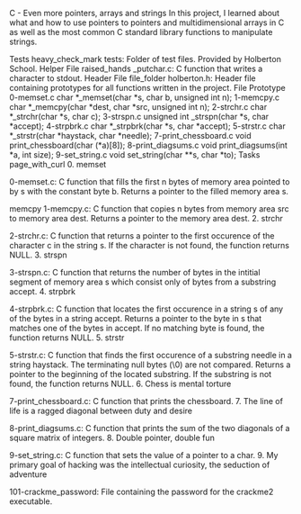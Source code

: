 C - Even more pointers, arrays and strings In this project, I learned about what and how to use pointers to pointers and multidimensional arrays in C as well as the most common C standard library functions to manipulate strings.

Tests heavy_check_mark tests: Folder of test files. Provided by Holberton School. Helper File raised_hands _putchar.c: C function that writes a character to stdout. Header File file_folder holberton.h: Header file containing prototypes for all functions written in the project. File Prototype 0-memset.c char *_memset(char *s, char b, unsigned int n); 1-memcpy.c char *_memcpy(char *dest, char *src, unsigned int n); 2-strchr.c char *_strchr(char *s, char c); 3-strspn.c unsigned int _strspn(char *s, char *accept); 4-strpbrk.c char *_strpbrk(char *s, char *accept); 5-strstr.c char *_strstr(char *haystack, char *needle); 7-print_chessboard.c void print_chessboard(char (*a)[8]); 8-print_diagsums.c void print_diagsums(int *a, int size); 9-set_string.c void set_string(char **s, char *to); Tasks page_with_curl 0. memset

0-memset.c: C function that fills the first n bytes of memory area pointed to by s with the constant byte b. Returns a pointer to the filled memory area s.

memcpy
1-memcpy.c: C function that copies n bytes from memory area src to memory area dest. Returns a pointer to the memory area dest. 2. strchr

2-strchr.c: C function that returns a pointer to the first occurence of the character c in the string s. If the character is not found, the function returns NULL. 3. strspn

3-strspn.c: C function that returns the number of bytes in the intitial segment of memory area s which consist only of bytes from a substring accept. 4. strpbrk

4-strpbrk.c: C function that locates the first occurence in a string s of any of the bytes in a string accept. Returns a pointer to the byte in s that matches one of the bytes in accept. If no matching byte is found, the function returns NULL. 5. strstr

5-strstr.c: C function that finds the first occurence of a substring needle in a string haystack. The terminating null bytes (\0) are not compared. Returns a pointer to the beginning of the located substring. If the substring is not found, the function returns NULL. 6. Chess is mental torture

7-print_chessboard.c: C function that prints the chessboard. 7. The line of life is a ragged diagonal between duty and desire

8-print_diagsums.c: C function that prints the sum of the two diagonals of a square matrix of integers. 8. Double pointer, double fun

9-set_string.c: C function that sets the value of a pointer to a char. 9. My primary goal of hacking was the intellectual curiosity, the seduction of adventure

101-crackme_password: File containing the password for the crackme2 executable.
